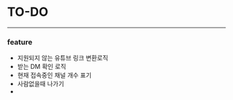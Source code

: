 # TO-DO 

---

### feature   

* 지원되지 않는 유튜브 링크 변환로직 
* 받는 DM 확인 로직
* 현재 접속중인 채널 개수 표기
* 사람없을때 나가기
* 
